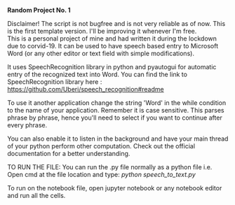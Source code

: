 **Random Project No. 1**

Disclaimer!
The script is not bugfree and is not very reliable as of now. This is the first template version. I'll be improving it whenever I'm free.\
This is a personal project of mine and had written it during the lockdown due to corvid-19.
It can be used to have speech based entry to Microsoft Word (or any other editor or text field with simple modifications).

It uses SpeechRecognition library in python and pyautogui for automatic entry of the recognized text into Word.
You can find the link to SpeechRecognition library here : https://github.com/Uberi/speech_recognition#readme 

To use it another application change the string 'Word' in the while condition to the name of your application. Remember it is case sensitive.
This parses phrase by phrase, hence you'll need to select if you want to continue after every phrase.

You can also enable it to listen in the background and have your main thread of your python perform other computation.
Check out the official documentation for a better understanding.

TO RUN THE FILE:
You can run the .py file normally as a python file i.e. Open cmd at the file location and type: 
*python speech_to_text.py*

To run on the notebook file, open jupyter notebook or any notebook editor and run all the cells.
